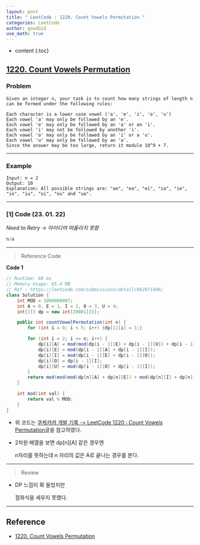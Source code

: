 ```yaml
---
layout: post
title: " LeetCode : 1220. Count Vowels Permutation "
categories: LeetCode
author: goodGid
use_math: true
---
```

* content
{:toc}

## [1220. Count Vowels Permutation](https://leetcode.com/problems/count-vowels-permutation/)

### Problem

```
Given an integer n, your task is to count how many strings of length n can be formed under the following rules:

Each character is a lower case vowel ('a', 'e', 'i', 'o', 'u')
Each vowel 'a' may only be followed by an 'e'.
Each vowel 'e' may only be followed by an 'a' or an 'i'.
Each vowel 'i' may not be followed by another 'i'.
Each vowel 'o' may only be followed by an 'i' or a 'u'.
Each vowel 'u' may only be followed by an 'a'.
Since the answer may be too large, return it modulo 10^9 + 7.
```


---

### Example

```
Input: n = 2
Output: 10
Explanation: All possible strings are: "ae", "ea", "ei", "ia", "ie", "io", "iu", "oi", "ou" and "ua".
```

---

### [1] Code (23. 01. 22)

*Need to Retry -> 아이디어 떠올리지 못함*

``` java
n/a
```

---

> Reference Code

**Code 1**

``` java
// Runtime: 60 ms
// Memory Usage: 65.4 MB
// Ref : https://leetcode.com/submissions/detail/882971406/
class Solution {
    int MOD = 1000000007;
    int A = 0, E = 1, I = 2, O = 3, U = 4;
    int[][] dp = new int[20001][5];

    public int countVowelPermutation(int n) {
        for (int i = 0; i < 5; i++) {dp[1][i] = 1;}

        for (int i = 2; i <= n; i++) {
            dp[i][A] = mod(mod(dp[i - 1][E] + dp[i - 1][U]) + dp[i - 1][I]);
            dp[i][E] = mod(dp[i - 1][A] + dp[i - 1][I]);
            dp[i][I] = mod(dp[i - 1][E] + dp[i - 1][O]);
            dp[i][O] = dp[i - 1][I];
            dp[i][U] = mod(dp[i - 1][O] + dp[i - 1][I]);
        }
        return mod(mod(mod(dp[n][A] + dp[n][E]) + mod(dp[n][I] + dp[n][O])) + dp[n][U]);
    }

    int mod(int val) {
        return val % MOD;
    }
}
```

* 위 코드는 [쿠케캬캬 개발 기록 -> LeetCode 1220 : Count Vowels Permutation](https://kukekyakya.tistory.com/642)글을 참고하였다.

* 2차원 배열을 보면 dp[n][A] 같은 경우엔

  n자리를 뜻하는데 n 자리의 값은 A로 끝나는 경우를 본다.

---

> Review

* DP 느낌이 확 들었지만

  점화식을 세우지 못했다.


---

## Reference

* [1220. Count Vowels Permutation](https://leetcode.com/problems/count-vowels-permutation/)